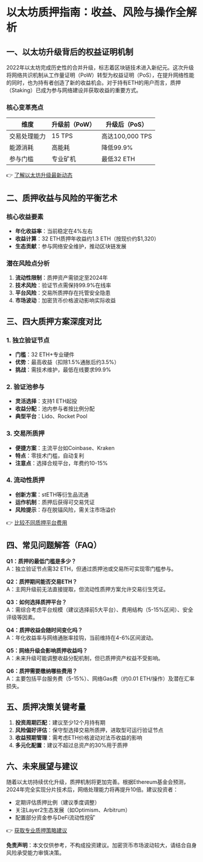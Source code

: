 # 以太坊质押指南：收益、风险与操作全解析

## 一、以太坊升级背后的权益证明机制

2022年以太坊完成历史性的合并升级，标志着区块链技术进入新纪元。这次升级将网络共识机制从工作量证明（PoW）转型为权益证明（PoS），在提升网络性能的同时，也为持有者创造了新的收益机会。对于持有ETH的用户而言，质押（Staking）已成为参与网络建设并获取收益的重要方式。

### 核心变革亮点
| 维度          | 升级前（PoW）       | 升级后（PoS）       |
|---------------|---------------------|---------------------|
| 交易处理能力  | 15 TPS             | 高达100,000 TPS     |
| 能源消耗      | 高能耗              | 降低99.9%           |
| 参与门槛      | 专业矿机              | 最低32 ETH           |

👉 [了解以太坊升级最新动态](https://bit.ly/okx_welcome)

## 二、质押收益与风险的平衡艺术

### 核心收益要素
- **年化收益率**：当前稳定在4%左右
- **收益计算**：32 ETH质押年收益约1.3 ETH（按现价约$1,320）
- **生态贡献**：参与网络安全维护，推动区块链发展

### 潜在风险点分析
1. **流动性限制**：质押资产需锁定至2024年
2. **技术风险**：验证节点需保持99.9%在线率
3. **平台风险**：交易所质押存在托管安全隐患
4. **市场波动**：加密货币价格波动影响实际收益

## 三、四大质押方案深度对比

### 1. 独立验证节点
- **门槛**：32 ETH+专业硬件
- **优势**：最高收益（扣除1.5%通胀后约3.5%）
- **挑战**：需技术维护，最低在线要求99.9%

### 2. 验证池参与
- **灵活选择**：支持1 ETH起投
- **收益分配**：池内参与者按比例分配
- **典型平台**：Lido、Rocket Pool

### 3. 交易所质押
- **便捷方案**：主流平台如Coinbase、Kraken
- **特点**：零技术门槛，自动复利
- **注意点**：选择合规平台，年费约10-15%

### 4. 流动性质押
- **创新方案**：stETH等衍生品流通
- **运作机制**：质押后获得可交易凭证
- **风险提示**：存在脱锚风险，需关注市场溢价

👉 [比较不同质押平台费用](https://bit.ly/okx_welcome)

## 四、常见问题解答（FAQ）

**Q1：质押的最低门槛是多少？**  
A：独立验证节点需32 ETH，但通过质押池或交易所可实现零门槛参与。

**Q2：质押期间能否交易ETH？**  
A：主网升级前无法直接提取，但流动性质押方案允许交易衍生凭证。

**Q3：如何选择质押平台？**  
A：需综合考虑平台规模（建议选择前5大平台）、费用结构（5-15%区间）、安全评级等因素。

**Q4：质押收益会随时间变化吗？**  
A：年化收益率与网络通胀率挂钩，当前维持在4-6%区间波动。

**Q5：网络升级会影响质押收益吗？**  
A：未来升级可能调整收益分配机制，但已质押资产权益不受影响。

**Q6：质押需要缴纳哪些费用？**  
A：主要包括平台服务费（5-15%）、网络Gas费（约0.01 ETH/操作）及潜在汇率损失。

## 五、质押决策关键考量

1. **投资周期匹配**：建议至少12个月持有期
2. **风险偏好评估**：保守型选择交易所质押，进取型可运行验证节点
3. **收益预期管理**：需考虑ETH价格波动对法币收益的影响
4. **多元化配置**：建议不超过总资产的30%用于质押

## 六、未来展望与建议

随着以太坊持续优化升级，质押机制将更加完善。根据Ethereum基金会预测，2024年完全实现分片技术后，网络处理能力将再提升10倍。建议投资者：
- 定期评估质押比例（建议季度调整）
- 关注Layer2生态发展（如Optimism、Arbitrum）
- 配置部分资金参与DeFi流动性挖矿

👉 [获取专业质押策略建议](https://bit.ly/okx_welcome)

**免责声明**：本文仅供参考，不构成投资建议。加密货币市场波动较大，请结合自身风险承受能力审慎决策。